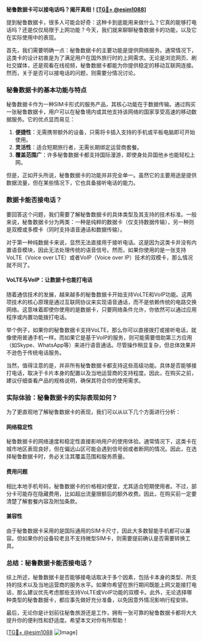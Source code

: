 **秘鲁数据卡可以接电话吗？揭开真相！[[TG💪+ @esim1088](https://t.me/s/esim1088)]**

提到秘鲁数据卡，很多人可能会好奇：这种卡到底能用来做什么？它真的能够打电话吗？还是仅仅局限于上网功能？今天，我们就来聊聊秘鲁数据卡的功能，以及它在实际使用中的表现。

首先，我们需要明确一点：秘鲁数据卡的主要功能是提供网络服务。通常情况下，这类卡的设计初衷是为了满足用户在国外旅行时的上网需求。无论是浏览网页、刷社交媒体，还是观看在线视频，秘鲁数据卡都能为你提供稳定的移动互联网连接。然而，关于是否可以接电话的问题，则需要分情况讨论。

### 秘鲁数据卡的基本功能与特点

秘鲁数据卡作为一种SIM卡形式的服务产品，其核心功能在于数据传输。通过购买一张秘鲁数据卡，用户可以在秘鲁境内或其他支持该网络的国家享受高速的移动数据服务。它的优点显而易见：

1. **便捷性**：无需携带额外的设备，只需将卡插入支持的手机或平板电脑即可开始使用。
2. **灵活性**：适合短期旅行者，无需长期绑定运营商套餐。
3. **覆盖范围广**：许多秘鲁数据卡都支持国际漫游，即使身处异国他乡也能轻松上网。

但是，正如开头所说，秘鲁数据卡的功能并非完全单一。虽然它的主要用途是提供数据流量，但在某些情况下，它也具备接听电话的能力。

### 数据卡能否接电话？

要回答这个问题，我们需要了解秘鲁数据卡的具体类型及其支持的技术标准。一般来说，秘鲁数据卡分为两类：一种是纯粹的数据卡（仅支持数据传输），另一种则是双模或多模卡（同时支持语音通话和数据传输）。

对于第一种纯数据卡来说，显然无法直接用于接听电话。这是因为这类卡并没有内置语音模块，因此无法处理传统的语音信号。然而，如果你使用的是一张支持VoLTE（Voice over LTE）或者VoIP（Voice over IP）技术的双模卡，那么情况就不同了。

#### VoLTE与VoIP：让数据卡也能打电话

随着通信技术的发展，越来越多的秘鲁数据卡开始支持VoLTE和VoIP功能。这两项技术的核心原理是通过互联网协议来实现语音通话，而不是依赖传统的电路交换网络。这意味着即使你使用的是数据卡，只要网络条件允许，你依然可以通过应用程序或内置功能拨打电话。

举个例子，如果你的秘鲁数据卡支持VoLTE，那么你可以直接拨打或接听电话，就像使用普通手机一样。而如果它是基于VoIP的服务，则可能需要借助第三方应用（如Skype、WhatsApp等）来进行语音通话。尽管操作稍显复杂，但总体效果并不逊色于传统电话服务。

当然，值得注意的是，并非所有秘鲁数据卡都支持这些高级功能。具体是否能够接打电话，取决于卡片本身的配置以及当地运营商的支持程度。因此，在购买之前，建议仔细查看产品的规格说明，确保其符合你的使用需求。

### 实际体验：秘鲁数据卡的实际表现如何？

为了更直观地了解秘鲁数据卡的表现，我们可以从以下几个方面进行分析：

#### 网络稳定性
秘鲁数据卡的网络速度和稳定性直接影响用户的使用体验。通常情况下，这类卡在城市地区表现良好，但在偏远山区可能会遇到信号弱或者断网的情况。因此，在选择秘鲁数据卡时，务必关注其覆盖范围和服务质量。

#### 费用问题
相比本地手机号码，秘鲁数据卡的价格相对便宜，尤其适合短期使用者。不过，部分卡可能存在隐藏费用，比如超出流量限额后的额外收费。因此，在购买前一定要清楚了解套餐内容及附加条款。

#### 兼容性
由于秘鲁数据卡采用的是国际通用的SIM卡尺寸，因此大多数智能手机都可以兼容。但如果你的设备较老且不支持微型SIM卡，则需要提前确认是否需要转换工具。

### 总结：秘鲁数据卡能否接电话？

综上所述，秘鲁数据卡是否能够接电话取决于多个因素，包括卡本身的类型、所支持的技术以及当地运营商的服务水平。如果你希望在旅行期间既能上网又能接打电话，那么建议优先考虑那些支持VoLTE或VoIP功能的双模卡。此外，无论选择哪种类型的秘鲁数据卡，都应事先做好充分准备，以免因意外情况影响行程安排。

最后，无论你是计划前往秘鲁旅游还是工作，拥有一张可靠的秘鲁数据卡都将大大提升你的便利性和舒适度。希望本文对你有所帮助！

[[TG💪+ @esim1088](https://t.me/s/esim1088) ![Image](https://i.postimg.cc/4NQfJmqS/Snipaste-2025-05-13-00-14-12.png)]